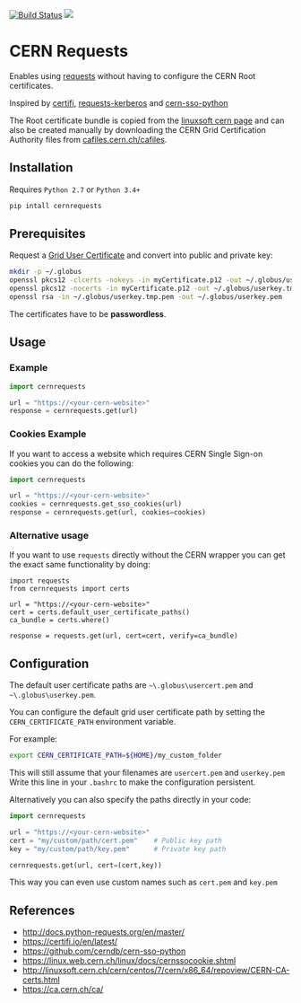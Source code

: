 [![Build Status](https://travis-ci.com/ptrstn/cernrequests.svg?branch=master)](https://travis-ci.com/ptrstn/cernrequests)
[![](https://img.shields.io/pypi/v/cernrequests.svg)](https://pypi.org/project/cernrequests/)


# CERN Requests

Enables using [requests]("https://github.com/requests/requests") without having to configure the CERN Root certificates.

Inspired by [certifi](https://github.com/certifi/python-certifi), [requests-kerberos](https://github.com/requests/requests-kerberos) and [cern-sso-python](https://github.com/cerndb/cern-sso-python)

The Root certificate bundle is copied from the [linuxsoft cern page](http://linuxsoft.cern.ch/cern/centos/7/cern/x86_64/repoview/CERN-CA-certs.html) and can also be created manually by downloading the CERN Grid Certification Authority files from [cafiles.cern.ch/cafiles](https://cafiles.cern.ch/cafiles/).

## Installation

Requires ```Python 2.7``` or ```Python 3.4+```

```bash
pip intall cernrequests
```

## Prerequisites

Request a [Grid User Certificate](https://ca.cern.ch/ca/) and convert into public and private key:

```bash
mkdir -p ~/.globus
openssl pkcs12 -clcerts -nokeys -in myCertificate.p12 -out ~/.globus/usercert.pem
openssl pkcs12 -nocerts -in myCertificate.p12 -out ~/.globus/userkey.tmp.pem
openssl rsa -in ~/.globus/userkey.tmp.pem -out ~/.globus/userkey.pem
```

The certificates have to be **passwordless**.

## Usage

### Example

```python
import cernrequests

url = "https://<your-cern-website>"
response = cernrequests.get(url)
```

### Cookies Example

If you want to access a website which requires CERN Single Sign-on cookies you can do the following:

```python
import cernrequests

url = "https://<your-cern-website>"
cookies = cernrequests.get_sso_cookies(url)
response = cernrequests.get(url, cookies=cookies)
```

### Alternative usage

If you want to use ```requests``` directly without the CERN wrapper you can get the exact same functionality by doing:

```pyhon
import requests
from cernrequests import certs

url = "https://<your-cern-website>"
cert = certs.default_user_certificate_paths()
ca_bundle = certs.where()

response = requests.get(url, cert=cert, verify=ca_bundle)
```

## Configuration

The default user certificate paths are ```~\.globus\usercert.pem``` and ```~\.globus\userkey.pem```. 

You can configure the default grid user certificate path by setting the ```CERN_CERTIFICATE_PATH``` environment variable.

For example:

```bash
export CERN_CERTIFICATE_PATH=${HOME}/my_custom_folder
```

This will still assume that your filenames are ```usercert.pem``` and ```userkey.pem```
Write this line in your ```.bashrc``` to make the configuration persistent.

Alternatively you can also specify the paths directly in your code:

```python
import cernrequests

url = "https://<your-cern-website>"
cert = "my/custom/path/cert.pem"    # Public key path
key = "my/custom/path/key.pem"      # Private key path

cernrequests.get(url, cert=(cert,key))
```

This way you can even use custom names such as ```cert.pem``` and ```key.pem```

## References

- http://docs.python-requests.org/en/master/
- https://certifi.io/en/latest/
- https://github.com/cerndb/cern-sso-python
- https://linux.web.cern.ch/linux/docs/cernssocookie.shtml
- http://linuxsoft.cern.ch/cern/centos/7/cern/x86_64/repoview/CERN-CA-certs.html
- https://ca.cern.ch/ca/